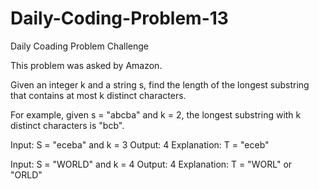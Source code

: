 # Daily-Coding-Problem-13
Daily Coading Problem Challenge

This problem was asked by Amazon.

Given an integer k and a string s, find the length of the longest substring that contains at most k distinct characters.

For example, given s = "abcba" and k = 2, the longest substring with k distinct characters is "bcb".

Input: S = "eceba" and k = 3
Output: 4
Explanation: T = "eceb"

Input: S = "WORLD" and k = 4
Output: 4
Explanation: T = "WORL" or "ORLD"
